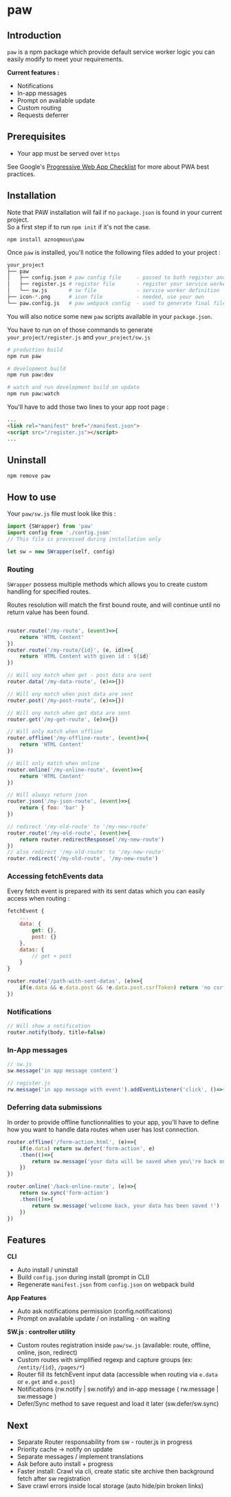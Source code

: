 # paw

## Introduction

`paw` is a npm package which provide default service worker logic you can easily modify to meet your requirements.

__Current features :__
- Notifications
- In-app messages
- Prompt on available update
- Custom routing
- Requests deferrer


## Prerequisites
- Your app must be served over `https`

See Google's [Progressive Web App Checklist](https://developers.google.com/web/progressive-web-apps/checklist) for more about PWA best practices.

## Installation

Note that PAW installation will fail if no `package.json` is found in your current project.  
So a first step if to run `npm init` if it's not the case.

`npm install aznoqmous\paw`  

Once `paw` is installed, you'll notice the following files added to your project :

```sh
your_project
├── paw
│   ├── config.json # paw config file     - passed to both register and sw, generate your /manifest.json
│   ├── register.js # register file       - register your service worker
│   └── sw.js       # sw file             - service worker definition
├── icon-*.png      # icon file           - needed, use your own
└── paw.config.js   # paw webpack config  - used to generate final files
```

You will also notice some new `paw` scripts available in your `package.json`.

You have to run on of those commands to generate `your_project/register.js` and `your_project/sw.js`  
```sh
# production build
npm run paw

# development build
npm run paw:dev

# watch and run development build on update
npm run paw:watch
```

You'll have to add those two lines to your app root page :
```html
...
<link rel="manifest" href="/manifest.json">
<script src="/register.js"></script>
...
```

## Uninstall
`npm remove paw`


## How to use
Your `paw/sw.js` file must look like this :
```js
import {SWrapper} from 'paw'
import config from './config.json'
// This file is processed during installation only

let sw = new SWrapper(self, config)
```

### Routing
`SWrapper` possess multiple methods which allows you to create custom handling for specified routes.

Routes resolution will match the first bound route, and will continue until no return value has been found.

```js

router.route('/my-route', (event)=>{
    return 'HTML Content'
})
router.route('/my-route/{id}', (e, id)=>{
    return `HTML Content with given id : ${id}`
})

// Will ony match when get - post data are sent
router.data('/my-data-route', (e)=>{})

// Will ony match when post data are sent
router.post('/my-post-route', (e)=>{})

// Will ony match when get data are sent
router.get('/my-get-route', (e)=>{})

// Will only match when offline
router.offline('/my-offline-route', (event)=>{
    return 'HTML Content'
})

// Will only match when online
router.online('/my-online-route', (event)=>{
    return 'HTML Content'
})

// Will always return json
router.json('/my-json-route', (event)=>{
    return { foo: 'bar' }
})

// redirect '/my-old-route' to '/my-new-route'
router.route('/my-old-route', (event)=>{
    return router.redirectResponse('/my-new-route')
})
// also redirect '/my-old-route' to '/my-new-route'
router.redirect('/my-old-route', '/my-new-route')

```

### Accessing fetchEvents data
Every fetch event is prepared with its sent datas which you can easily access when routing :
```js
fetchEvent {
    ...
    data: {
        get: {},
        post: {}
    },
    datas: {
        // get + post
    }
}
```
```js
router.route('/path-with-sent-datas', (e)=>{
    if(e.data && e.data.post && !e.data.post.csrfToken) return 'no csrf token :('
})
```

### Notifications
```js
// Will show a notification
router.notify(body, title=false)
```

### In-App messages
```js
// sw.js
sw.message('in app message content')

// register.js
rw.message('in app message with event').addEventListener('click', ()=>{ /* do something */ })
```

### Deferring data submissions
In order to provide offline functionnalities to your app, you'll have to define how you want to
handle data routes when user has lost connection.

```js
router.offline('/form-action.html', (e)=>{
    if(e.data) return sw.defer('form-action', e)
    .then(()=>{
        return sw.message('your data will be saved when you\'re back online')
    })
})

router.online('/back-online-route', (e)=>{
    return sw.sync('form-action')
    .then(()=>{
        return sw.message('welcome back, your data has been saved !')
    })
})
```

## Features
__CLI__
- Auto install / uninstall
- Build `config.json` during install (prompt in CLI)
- Regenerate `manifest.json` from `config.json` on webpack build

__App Features__
- Auto ask notifications permission (config.notifications)
- Prompt on available update / on installing - on waiting

__SW.js : controller utility__
- Custom routes registration inside `paw/sw.js` (available: route, offline, online, json, redirect)
- Custom routes with simplified regexp and capture groups (ex: `/entity/{id}`, `/pages/*`)
- Router fill its fetchEvent input data (accessible when routing via `e.data` or `e.get` and `e.post`)
- Notifications (rw.notify | sw.notify) and in-app message ( rw.message | sw.message )
- Defer/Sync method to save request and load it later (sw.defer/sw.sync)

## Next
- Separate Router responsability from sw - router.js in progress
- Priority cache -> notify on update
- Separate messages / implement translations
- Ask before auto install + progress
- Faster install: Crawl via cli, create static site archive then background fetch after sw registration
- Save crawl errors inside local storage (auto hide/pin broken links)
